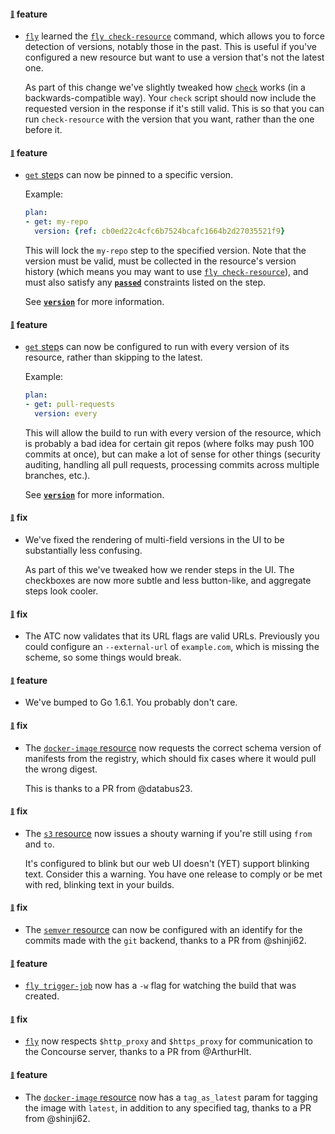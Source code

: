 #### <sub><sup><a name="v120-note-1" href="#v120-note-1">:link:</a></sup></sub> feature

* [`fly`](https://concourse-ci.org/fly.html) learned the [`fly check-resource`](https://concourse-ci.org/managing-resources.html#fly-check-resource) command, which allows you to force detection of versions, notably those in the past. This is useful if you've configured a new resource but want to use a version that's not the latest one.
  
  As part of this change we've slightly tweaked how [`check`](https://concourse-ci.org/implementing-resource-types.html#resource-check) works (in a backwards-compatible way). Your `check` script should now include the requested version in the response if it's still valid. This is so that you can run `check-resource` with the version that you want, rather than the one before it.
  
  
#### <sub><sup><a name="v120-note-2" href="#v120-note-2">:link:</a></sup></sub> feature

* [`get` step](https://concourse-ci.org/get-step.html)s can now be pinned to a specific version.
  
  Example:
  
  ```yaml
  plan:
  - get: my-repo
    version: {ref: cb0ed22c4cfc6b7524bcafc1664b2d27035521f9}
  ```
  
  This will lock the `my-repo` step to the specified version. Note that the version must be valid, must be collected in the resource's version history (which means you may want to use [`fly check-resource`](https://concourse-ci.org/managing-resources.html#fly-check-resource)), and must also satisfy any [**`passed`**](https://concourse-ci.org/get-step.html#get-step-passed) constraints listed on the step.
  
  See [**`version`**](https://concourse-ci.org/get-step.html#get-step-version) for more information.
  
  
#### <sub><sup><a name="v120-note-3" href="#v120-note-3">:link:</a></sup></sub> feature

* [`get` step](https://concourse-ci.org/get-step.html)s can now be configured to run with every version of its resource, rather than skipping to the latest.
  
  Example:
  
  ```yaml
  plan:
  - get: pull-requests
    version: every
  ```
  
  This will allow the build to run with every version of the resource, which is probably a bad idea for certain git repos (where folks may push 100 commits at once), but can make a lot of sense for other things (security auditing, handling all pull requests, processing commits across multiple branches, etc.).
  
  See [**`version`**](https://concourse-ci.org/get-step.html#get-step-version) for more information.
  
  
#### <sub><sup><a name="v120-note-4" href="#v120-note-4">:link:</a></sup></sub> fix

* We've fixed the rendering of multi-field versions in the UI to be substantially less confusing.
  
  As part of this we've tweaked how we render steps in the UI. The checkboxes are now more subtle and less button-like, and aggregate steps look cooler.
  
  
#### <sub><sup><a name="v120-note-5" href="#v120-note-5">:link:</a></sup></sub> fix

* The ATC now validates that its URL flags are valid URLs. Previously you could configure an `--external-url` of `example.com`, which is missing the scheme, so some things would break.
  
  
#### <sub><sup><a name="v120-note-6" href="#v120-note-6">:link:</a></sup></sub> feature

* We've bumped to Go 1.6.1. You probably don't care.
  
  
#### <sub><sup><a name="v120-note-7" href="#v120-note-7">:link:</a></sup></sub> fix

* The [`docker-image` resource](https://github.com/concourse/docker-image-resource) now requests the correct schema version of manifests from the registry, which should fix cases where it would pull the wrong digest.
  
  This is thanks to a PR from @databus23.
  
  
#### <sub><sup><a name="v120-note-8" href="#v120-note-8">:link:</a></sup></sub> fix

* The [`s3` resource](https://github.com/concourse/s3-resource) now issues a shouty warning if you're still using `from` and `to`.
  
  It's configured to blink but our web UI doesn't (YET) support blinking text. Consider this a warning. You have one release to comply or be met with red, blinking text in your builds.
  
  
#### <sub><sup><a name="v120-note-9" href="#v120-note-9">:link:</a></sup></sub> fix

* The [`semver` resource](https://github.com/concourse/semver-resource) can now be configured with an identify for the commits made with the `git` backend, thanks to a PR from @shinji62.
  
  
#### <sub><sup><a name="v120-note-10" href="#v120-note-10">:link:</a></sup></sub> feature

* [`fly trigger-job`](https://concourse-ci.org/managing-jobs.html#fly-trigger-job) now has a `-w` flag for watching the build that was created.
  
  
#### <sub><sup><a name="v120-note-11" href="#v120-note-11">:link:</a></sup></sub> fix

* [`fly`](https://concourse-ci.org/fly.html) now respects `$http_proxy` and `$https_proxy` for communication to the Concourse server, thanks to a PR from @ArthurHlt.
  
  
#### <sub><sup><a name="v120-note-12" href="#v120-note-12">:link:</a></sup></sub> feature

* The [`docker-image` resource](https://github.com/concourse/docker-image-resource) now has a `tag_as_latest` param for tagging the image with `latest`, in addition to any specified tag, thanks to a PR from @shinji62.
  
  

